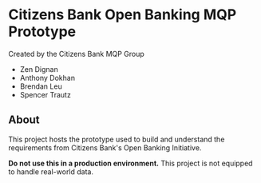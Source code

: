 # Citizens Bank Open Banking MQP Prototype
Created by the Citizens Bank MQP Group
- Zen Dignan
- Anthony Dokhan
- Brendan Leu
- Spencer Trautz

## About

This project hosts the prototype used to build and understand the requirements from Citizens Bank's Open Banking Initiative.

**Do not use this in a production environment.**
This project is not equipped to handle real-world data.
